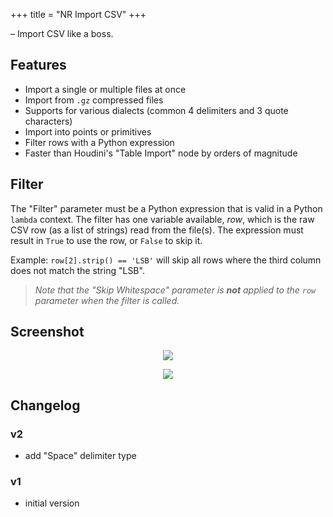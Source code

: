 +++
title = "NR Import CSV"
+++

&ndash; Import CSV like a boss.

## Features

* Import a single or multiple files at once
* Import from `.gz` compressed files
* Supports for various dialects (common 4 delimiters and 3 quote characters)
* Import into points or primitives
* Filter rows with a Python expression
* Faster than Houdini's "Table Import" node by orders of magnitude

## Filter

The "Filter" parameter must be a Python expression that is valid in a Python
`lambda` context. The filter has one variable available, *row*, which is the
raw CSV row (as a list of strings) read from the file(s). The expression must
result in `True` to use the row, or `False` to skip it.

Example: `row[2].strip() == 'LSB'` will skip all rows where the third column
does not match the string "LSB".

> *Note that the "Skip Whitespace" parameter is __not__ applied to the `row`
> parameter when the filter is called.*

## Screenshot

<p align="center"><img src="https://i.imgur.com/SJGiTk4.png"/></p>
<p align="center"><img src="https://i.imgur.com/3Nu0huN.png"/></p>

## Changelog

### v2

* add "Space" delimiter type

### v1

* initial version
